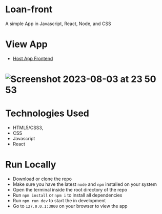 # Loan-front

A simple App in Javascript, React, Node, and CSS

# View App
  * [Host App Frontend](https://loan-smaple.netlify.app/)

# ![Screenshot 2023-08-03 at 23 50 53](https://github.com/Spectrumsun/loan/assets/20597418/0169269c-399a-4de2-b4fd-ea2e87ac73f8)

# Technologies Used
  * HTML5/CSS3,
  * CSS
  * Javascript
  * React

# Run Locally
  * Download or clone the repo
  * Make sure you have the latest `node` and `npm` installed on your system
  * Open the terminal inside the root directory of the repo
  * Run `npm install` or `npm i` to install all dependencies
  * Run `npm run dev` to start the in development
  * Go to `127.0.0.1:3000` on your browser to view the app
